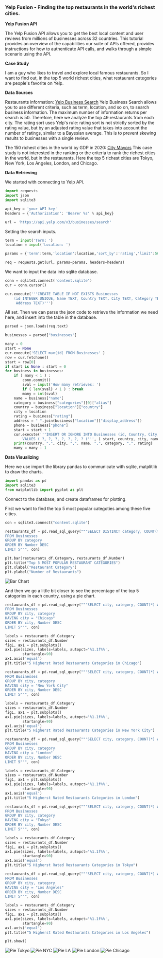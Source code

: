 ### Yelp Fusion - Finding the top restaurants in the world's richest cities.

**Yelp Fusion API**

The Yelp Fusion API allows you to get the best local content and user reviews from millions of businesses across 32 countries. This tutorial provides an overview of the capabilities our suite of APIs offered, provides instructions for how to authenticate API calls, and walks through a simple scenario using the API.

**Case Study**

I am a guy who likes to travel and explore local famous restaurants. So I want to find out, in the top 5 world richest cities, what restaurant categories are people's favorite on Yelp. 

**Data Sources**

Restaurants information: [Yelp Business Search](https://www.yelp.com/developers/documentation/v3/business_search) 
Yelp Business Search allows you to use different criteria, such as term, location, and so on, to search business information. The maximum number of information returns per search is 50. Therefore, here we analyze the top 49 restaurants from each city. The rating sort uses Yelp's rule: rating sort is not strictly sorted by the rating value, but by an adjusted rating value that takes into account the number of ratings, similar to a Bayesian average. This is to prevent skewing results to businesses with a single review.

The 150 richest cities in the world by GDP in 2020: [City Mayors](http://www.citymayors.com/statistics/richest-cities-2020.html)
This case study is not interested in the ranking or the criteria to rank the richest cities in the world, but in the restaurants. Here the top 5 richest cities are Tokyo, New York, Los Angeles, London, and Chicago. 

**Data Retrieving**

We started with connecting to Yelp API.
```python
import requests
import json
import sqlite3

api_key = 'your API key'
headers = {'Authorization': 'Bearer %s' % api_key}

url = 'https://api.yelp.com/v3/businesses/search'
```
Setting the search inputs.
```python
term = input('Term: ')
location = input('Location: ')

params = {'term':term,'location':location,'sort_by':'rating','limit':50}

req = requests.get(url, params=params, headers=headers)
```
We want to input the data into sqlite database.
```python
conn = sqlite3.connect('content.sqlite')
cur = conn.cursor()

cur.execute('''CREATE TABLE IF NOT EXISTS Businesses
    (id INTEGER UNIQUE, Name TEXT, Country TEXT, City TEXT, Category TEXT, Rating TEXT,
     Address TEXT)''')
```
All set. Then we can parse the json code to retrieve the information we need here, and insert into the table in the database.
```python
parsed = json.loads(req.text)

businesses = parsed["businesses"]

many = 0
start = None
cur.execute('SELECT max(id) FROM Businesses' )
row = cur.fetchone()
start = row[0]
if start is None : start = 0
for business in businesses:
    if ( many < 1 ) :
        conn.commit()
        sval = input('How many retrieves: ')
        if ( len(sval) < 1 ) : break
        many = int(sval)
    name = business["name"]
    category = business["categories"][0]["alias"]
    country = business["location"]["country"]
    city = location
    rating = business["rating"]
    address = " ".join(business["location"]["display_address"])
    phone = business["phone"]
    start = start + 1
    cur.execute('''INSERT OR IGNORE INTO Businesses (id, Country, City, Name, Category, Rating, Address)
        VALUES ( ?, ?, ?, ?, ?, ?, ? )''', ( start, country, city, name, category, rating, address))
    print(country, ",", city, ",", name, ",", category, ",", rating)
    many = many - 1
```

**Data Visualizing**

Here we use import the library pandas to communicate with sqlite, matplitlib to draw the charts.
```python
import pandas as pd
import sqlite3
from matplotlib import pyplot as plt
```
Connect to the database, and create dataframes for plotting.

First we want to find the top 5 most popular categoties among these five cities. 
```python
con = sqlite3.connect("content.sqlite")

restaurants_df = pd.read_sql_query("""SELECT DISTINCT category, COUNT(*) as Number
FROM Businesses
GROUP BY category
ORDER BY Number DESC
LIMIT 5""", con)

plt.bar(restaurants_df.Category, restaurants_df.Number)
plt.title("Top 5 MOST POPULAR RESTAURANT CATEGORIES")
plt.xlabel("Restaurant Category")
plt.ylabel("Number of Restaurants")
```
![Bar Chart](https://github.com/exit0619/Yelp-fusion_data-retrieving-visualizing/blob/main/Top5res.png?raw=true)

And then we go a little bit closer to see the percentage of the top 5 catogories in each country, using a pie chart.

```python
restaurants_df = pd.read_sql_query("""SELECT city, category, COUNT(*) AS Number
FROM Businesses
GROUP BY city, category
HAVING city = "Chicago"
ORDER BY city, Number DESC
LIMIT 5""", con)

labels = restaurants_df.Category
sizes = restaurants_df.Number
fig1, ax1 = plt.subplots()
ax1.pie(sizes, labels=labels, autopct='%1.1f%%',
        startangle=90)
ax1.axis('equal')
plt.title("5 Higherst Rated Restaurants Categories in Chicago")

restaurants_df = pd.read_sql_query("""SELECT city, category, COUNT(*) AS Number
FROM Businesses
GROUP BY city, category
HAVING city = "New York City"
ORDER BY city, Number DESC
LIMIT 5""", con)

labels = restaurants_df.Category
sizes = restaurants_df.Number
fig1, ax1 = plt.subplots()
ax1.pie(sizes, labels=labels, autopct='%1.1f%%',
        startangle=90)
ax1.axis('equal')
plt.title("5 Higherst Rated Restaurants Categories in New York City")

restaurants_df = pd.read_sql_query("""SELECT city, category, COUNT(*) AS Number
FROM Businesses
GROUP BY city, category
HAVING city = "London"
ORDER BY city, Number DESC
LIMIT 5""", con)

labels = restaurants_df.Category
sizes = restaurants_df.Number
fig1, ax1 = plt.subplots()
ax1.pie(sizes, labels=labels, autopct='%1.1f%%',
        startangle=90)
ax1.axis('equal')
plt.title("5 Higherst Rated Restaurants Categories in London")

restaurants_df = pd.read_sql_query("""SELECT city, category, COUNT(*) AS Number
FROM Businesses
GROUP BY city, category
HAVING city = "Tokyo"
ORDER BY city, Number DESC
LIMIT 5""", con)

labels = restaurants_df.Category
sizes = restaurants_df.Number
fig1, ax1 = plt.subplots()
ax1.pie(sizes, labels=labels, autopct='%1.1f%%',
        startangle=90)
ax1.axis('equal')
plt.title("5 Higherst Rated Restaurants Categories in Tokyo")

restaurants_df = pd.read_sql_query("""SELECT city, category, COUNT(*) AS Number
FROM Businesses
GROUP BY city, category
HAVING city = "Los Angeles"
ORDER BY city, Number DESC
LIMIT 5""", con)

labels = restaurants_df.Category
sizes = restaurants_df.Number
fig1, ax1 = plt.subplots()
ax1.pie(sizes, labels=labels, autopct='%1.1f%%',
        startangle=90)
ax1.axis('equal')
plt.title("5 Higherst Rated Restaurants Categories in Los Angeles")

plt.show()
```
![Pie Tokyo](https://github.com/exit0619/Yelp-fusion_data-retrieving-visualizing/blob/main/Pie_Tokyo.png?raw=true)
![Pie NYC](https://github.com/exit0619/Yelp-fusion_data-retrieving-visualizing/blob/main/Pei_NYC.png?raw=true)
![Pie LA](https://github.com/exit0619/Yelp-fusion_data-retrieving-visualizing/blob/main/Pie_LA.png?raw=true)
![Pie London](https://github.com/exit0619/Yelp-fusion_data-retrieving-visualizing/blob/main/Pie_London.png?raw=true)
![Pie Chicago](https://github.com/exit0619/Yelp-fusion_data-retrieving-visualizing/blob/main/Pie_Chicago.png?raw=true)
